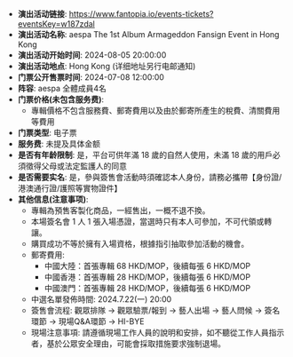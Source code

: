 - **演出活动链接**: https://www.fantopia.io/events-tickets?eventsKey=w187zdal
- **演出活动名称**: aespa The 1st Album Armageddon Fansign Event in Hong Kong
- **演出活动开始时间**: 2024-08-05 20:00:00
- **演出活动地点**: Hong Kong (详细地址另行电邮通知)
- **门票公开售票时间**: 2024-07-08 12:00:00
- **阵容**: aespa 全體成員4名
- **门票价格(未包含服务费)**:
  - 專輯價格不包含服務費、郵寄費用以及由於郵寄所產生的稅費、清關費用等費用
- **门票类型**: 电子票
- **服务费**: 未提及具体金额
- **是否有年龄限制**: 是，平台可供年滿 18 歲的自然人使用，未滿 18 歲的用戶必須徵得父母或法定監護人的同意
- **是否需要实名**: 是，參與簽售會活動時須確認本人身份，請務必攜帶【身份證/港澳通行證/護照等實物證件】
- **其他信息(注意事项)**:
  - 專輯為預售客製化商品，一經售出，一概不退不換。
  - 本場簽名會 1 人 1 張入場憑證，當選時只有本人可參加，不可代領或轉讓。
  - 購買成功不等於擁有入場資格，根據指引抽取參加活動的機會。
  - 郵寄費用:
    - 中國大陸：首張專輯 68 HKD/MOP，後續每張 6 HKD/MOP
    - 中國香港：首張專輯 28 HKD/MOP，後續每張 6 HKD/MOP
    - 中國澳門：首張專輯 28 HKD/MOP，後續每張 6 HKD/MOP
  - 中選名單發佈時間: 2024.7.22(一) 20:00
  - 簽售會流程: 觀眾排隊 -> 觀眾驗票/報到 -> 藝人出場 -> 藝人問候 -> 簽名環節 -> 現場Q&A環節 -> HI-BYE
  - 現場注意事項: 請遵循現場工作人員的說明和安排，如不聽從工作人員指示者，基於公眾安全理由，可能會採取措施要求強制退場。